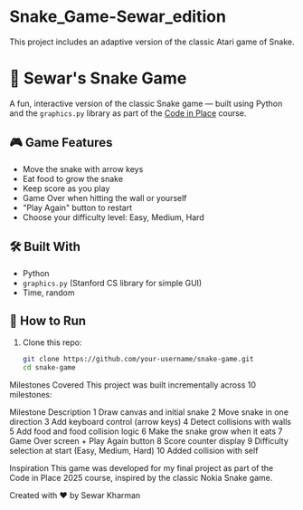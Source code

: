 # Snake_Game-Sewar_edition
This project includes an adaptive version of the classic Atari game of Snake.

# 🐍 Sewar's Snake Game

A fun, interactive version of the classic Snake game — built using Python and the `graphics.py` library as part of the [Code in Place](https://codeinplace.stanford.edu/) course.

## 🎮 Game Features

- Move the snake with arrow keys
- Eat food to grow the snake
- Keep score as you play
- Game Over when hitting the wall or yourself
- "Play Again" button to restart
- Choose your difficulty level: Easy, Medium, Hard

## 🛠️ Built With

- Python
- `graphics.py` (Stanford CS library for simple GUI)
- Time, random

## 🚀 How to Run

1. Clone this repo:
   ```bash
   git clone https://github.com/your-username/snake-game.git
   cd snake-game

Milestones Covered
This project was built incrementally across 10 milestones:

Milestone	Description
1	Draw canvas and initial snake
2	Move snake in one direction
3	Add keyboard control (arrow keys)
4	Detect collisions with walls
5	Add food and food collision logic
6	Make the snake grow when it eats
7	Game Over screen + Play Again button
8	Score counter display
9	Difficulty selection at start (Easy, Medium, Hard)
10 Added collision with self

Inspiration
This game was developed for my final project as part of the Code in Place 2025 course, inspired by the classic Nokia Snake game.

Created with ❤️ by Sewar Kharman
